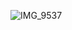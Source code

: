 ![IMG_9537](https://github.com/yatiti84/parkingbot/assets/62691438/4ff89779-5eeb-45c3-9044-cfe1fb0030a9)
